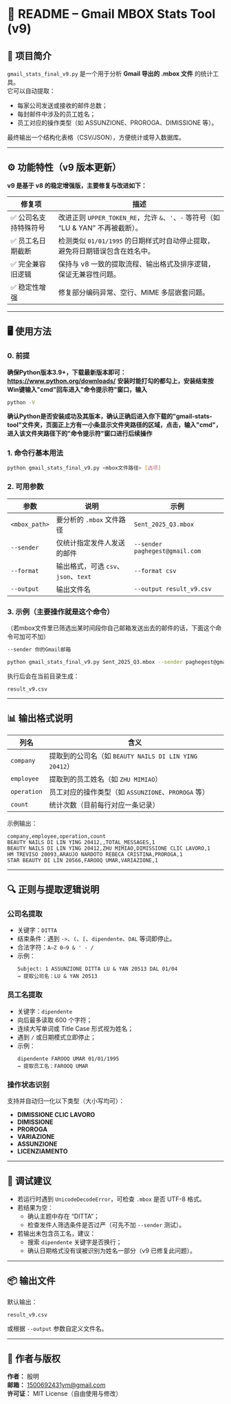# 📘 README – Gmail MBOX Stats Tool (v9)

## 🧩 项目简介
`gmail_stats_final_v9.py` 是一个用于分析 **Gmail 导出的 .mbox 文件** 的统计工具。  
它可以自动提取：
- 每家公司发送或接收的邮件总数；
- 每封邮件中涉及的员工姓名；
- 员工对应的操作类型（如 ASSUNZIONE、PROROGA、DIMISSIONE 等）。

最终输出一个结构化表格（CSV/JSON），方便统计或导入数据库。

---

## ⚙️ 功能特性（v9 版本更新）

**v9 是基于 v8 的稳定增强版，主要修复与改进如下：**

| 修复项 | 描述 |
|--------|------|
| ✅ 公司名支持特殊符号 | 改进正则 `UPPER_TOKEN_RE`，允许 `&`、`'`、`-` 等符号（如 “LU & YAN” 不再被截断）。 |
| ✅ 员工名日期截断 | 检测类似 `01/01/1995` 的日期样式时自动停止提取，避免将日期错误包含在姓名中。 |
| ✅ 完全兼容旧逻辑 | 保持与 v8 一致的提取流程、输出格式及排序逻辑，保证无兼容性问题。 |
| ✅ 稳定性增强 | 修复部分编码异常、空行、MIME 多层嵌套问题。 |

---

## 🖥️ 使用方法

### 0. 前提

**确保Python版本3.9+，下载最新版本即可：https://www.python.org/downloads/**
**安装时能打勾的都勾上，安装结束按Win键输入"cmd"回车进入"命令提示符"窗口，输入**
```bash
python -V
```
**确认Python是否安装成功及其版本，确认正确后进入你下载的"gmail-stats-tool"文件夹，页面正上方有一小条显示文件夹路径的区域，点击，输入"cmd"，进入该文件夹路径下的"命令提示符"窗口进行后续操作**

### 1. 命令行基本用法
```bash
python gmail_stats_final_v9.py <mbox文件路径> [选项]
```

### 2. 可用参数

| 参数 | 说明 | 示例 |
|------|------|------|
| `<mbox_path>` | 要分析的 `.mbox` 文件路径 | `Sent_2025_Q3.mbox` |
| `--sender` | 仅统计指定发件人发送的邮件 | `--sender paghegest@gmail.com` |
| `--format` | 输出格式，可选 `csv`、`json`、`text` | `--format csv` |
| `--output` | 输出文件名 | `--output result_v9.csv` |

### 3. 示例（主要操作就是这个命令）
（若mbox文件里已筛选出某时间段你自己邮箱发送出去的邮件的话，下面这个命令可加可不加）
```bash
--sender 你的Gmail邮箱
```
```bash
python gmail_stats_final_v9.py Sent_2025_Q3.mbox --sender paghegest@gmail.com --format csv --output result_v9.csv
```
执行后会在当前目录生成：
```
result_v9.csv
```

---

## 📊 输出格式说明

| 列名 | 含义 |
|------|------|
| `company` | 提取到的公司名（如 `BEAUTY NAILS DI LIN YING 20412`） |
| `employee` | 提取到的员工姓名（如 `ZHU MIMIAO`） |
| `operation` | 员工对应的操作类型（如 `ASSUNZIONE`、`PROROGA` 等） |
| `count` | 统计次数（目前每行对应一条记录） |

示例输出：
```csv
company,employee,operation,count
BEAUTY NAILS DI LIN YING 20412,,TOTAL_MESSAGES,1
BEAUTY NAILS DI LIN YING 20412,ZHU MIMIAO,DIMISSIONE CLIC LAVORO,1
HM TREVISO 20093,ARAUJO NARDOTO REBECA CRISTINA,PROROGA,1
STAR BEAUTY DI LIN 20566,FAROOQ UMAR,VARIAZIONE,1
```

---

## 🔍 正则与提取逻辑说明

### 公司名提取
- 关键字：`DITTA`
- 结束条件：遇到 `->`、`(`、`[`、`dipendente`、`DAL` 等词即停止。
- 合法字符：`A–Z 0–9 & ' - /`
- 示例：
  ```
  Subject: 1 ASSUNZIONE DITTA LU & YAN 20513 DAL 01/04
  → 提取公司名：LU & YAN 20513
  ```

### 员工名提取
- 关键字：`dipendente`
- 向后最多读取 600 个字符；
- 连续大写单词或 Title Case 形式视为姓名；
- 遇到 `/` 或日期模式立即停止；
- 示例：
  ```
  dipendente FAROOQ UMAR 01/01/1995
  → 提取员工名：FAROOQ UMAR
  ```

### 操作状态识别
支持并自动归一化以下类型（大小写均可）：
- **DIMISSIONE CLIC LAVORO**
- **DIMISSIONE**
- **PROROGA**
- **VARIAZIONE**
- **ASSUNZIONE**
- **LICENZIAMENTO**

---

## 🧠 调试建议
- 若运行时遇到 `UnicodeDecodeError`，可检查 `.mbox` 是否 UTF-8 格式。
- 若结果为空：
  - 确认主题中存在 “DITTA”；  
  - 检查发件人筛选条件是否过严（可先不加 `--sender` 测试）。
- 若输出未包含员工名，建议：
  - 搜索 `dipendente` 关键字是否换行；
  - 确认日期格式没有误被识别为姓名一部分（v9 已修复此问题）。

---

## 📦 输出文件
默认输出：
```
result_v9.csv
```
或根据 `--output` 参数自定义文件名。

---

## 🪪 作者与版权
**作者：** 殷明    
**邮箱：** 1500692431ym@gmail.com  
**许可证：** MIT License（自由使用与修改）
